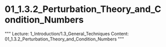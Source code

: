 # 01_1.3.2_Perturbation_Theory_and_Condition_Numbers

"""
Lecture: 1_Introduction/1.3_General_Techniques
Content: 01_1.3.2_Perturbation_Theory_and_Condition_Numbers
"""

